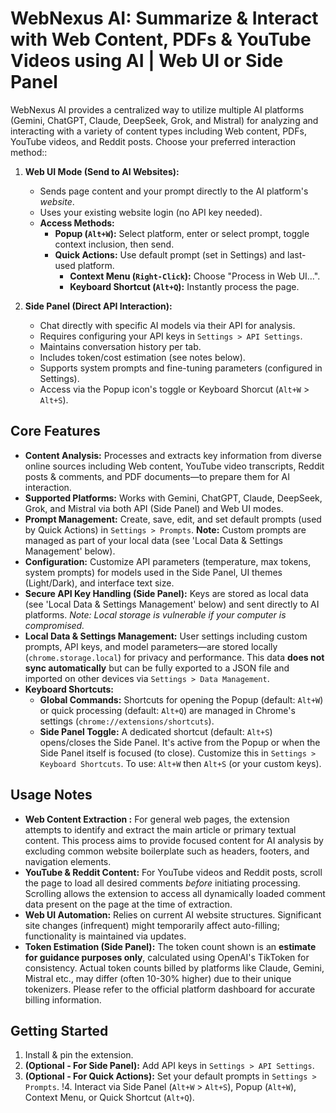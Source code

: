 # WebNexus AI: Summarize & Interact with Web Content, PDFs & YouTube Videos using AI | Web UI or Side Panel

WebNexus AI provides a centralized way to utilize multiple AI platforms (Gemini, ChatGPT, Claude, DeepSeek, Grok, and Mistral) for analyzing and interacting with a variety of content types including Web content, PDFs, YouTube videos, and Reddit posts. Choose your preferred interaction method::

1.  **Web UI Mode (Send to AI Websites):**
    *   Sends page content and your prompt directly to the AI platform's *website*.
    *   Uses your existing website login (no API key needed).
    *   **Access Methods:**
        *   **Popup (`Alt+W`):** Select platform, enter or select prompt, toggle context inclusion, then send.
        *   **Quick Actions:** Use default prompt (set in Settings) and last-used platform.
            *   **Context Menu (`Right-Click`):** Choose "Process in Web UI...".
            *   **Keyboard Shortcut (`Alt+Q`):** Instantly process the page.

2.  **Side Panel (Direct API Interaction):**
    *   Chat directly with specific AI models via their API for analysis.
    *   Requires configuring your API keys in `Settings > API Settings`.
    *   Maintains conversation history per tab.
    *   Includes token/cost estimation (see notes below).
    *   Supports system prompts and fine-tuning parameters (configured in Settings).
    *   Access via the Popup icon's toggle or Keyboard Shorcut (`Alt+W` > `Alt+S`).

## Core Features

*   **Content Analysis:** Processes and extracts key information from diverse online sources including Web content, YouTube video transcripts, Reddit posts & comments, and PDF documents—to prepare them for AI interaction.
*   **Supported Platforms:** Works with Gemini, ChatGPT, Claude, DeepSeek, Grok, and Mistral via both API (Side Panel) and Web UI modes.
*   **Prompt Management:** Create, save, edit, and set default prompts (used by Quick Actions) in `Settings > Prompts`. **Note:** Custom prompts are managed as part of your local data (see 'Local Data & Settings Management' below).
*   **Configuration:** Customize API parameters (temperature, max tokens, system prompts) for models used in the Side Panel, UI themes (Light/Dark), and interface text size.
*   **Secure API Key Handling (Side Panel):** Keys are stored as local data (see 'Local Data & Settings Management' below) and sent directly to AI platforms. *Note: Local storage is vulnerable if your computer is compromised.*
*   **Local Data & Settings Management:** User settings including custom prompts, API keys, and model parameters—are stored locally (`chrome.storage.local`) for privacy and performance. This data **does not sync automatically** but can be fully exported to a JSON file and imported on other devices via `Settings > Data Management`.
*   **Keyboard Shortcuts:**
    *   **Global Commands:** Shortcuts for opening the Popup (default: `Alt+W`) or quick processing (default: `Alt+Q`) are managed in Chrome's settings (`chrome://extensions/shortcuts`).
    *   **Side Panel Toggle:** A dedicated shortcut (default: `Alt+S`) opens/closes the Side Panel. It's active from the Popup or when the Side Panel itself is focused (to close). Customize this in `Settings > Keyboard Shortcuts`. To use: `Alt+W` then `Alt+S` (or your custom keys).

## Usage Notes

*   **Web Content Extraction :** For general web pages, the extension attempts to identify and extract the main article or primary textual content. This process aims to provide focused content for AI analysis by excluding common website boilerplate such as headers, footers, and navigation elements.
*   **YouTube & Reddit Content:** For YouTube videos and Reddit posts, scroll the page to load all desired comments *before* initiating processing. Scrolling allows the extension to access all dynamically loaded comment data present on the page at the time of extraction.
*   **Web UI Automation:** Relies on current AI website structures. Significant site changes (infrequent) might temporarily affect auto-filling; functionality is maintained via updates.
*   **Token Estimation (Side Panel):** The token count shown is an **estimate for guidance purposes only**, calculated using OpenAI's TikToken for consistency. Actual token counts billed by platforms like Claude, Gemini, Mistral etc., may differ (often 10-30% higher) due to their unique tokenizers. Please refer to the official platform dashboard for accurate billing information.

## Getting Started

1.  Install & pin the extension.
2.  **(Optional - For Side Panel):** Add API keys in `Settings > API Settings`.
3.  **(Optional - For Quick Actions):** Set your default prompts in `Settings > Prompts`.
!4.  Interact via Side Panel (`Alt+W` > `Alt+S`), Popup (`Alt+W`), Context Menu, or Quick Shortcut (`Alt+Q`).